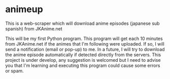 # animeup
This is a web-scraper which will download anime episodes (japanese sub spanish) from JKAnime.net

This will be my first Python program. This program will get each 10 minutes from JKAnime.net if the animes that I'm following were uploaded. If so, I will send a notification (email or pop-up) to me. In a future, I will try to download the anime episode automatically if detected directly from the servers. This project is under develop, any suggestion is welcomed but I need to advise you that I'm learning and executing this program could cause some errors or spam.
